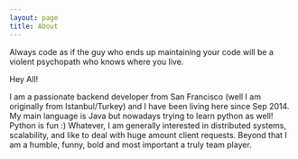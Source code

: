 ```yaml
---
layout: page
title: About
---
```


<p class="message">
  Always code as if the guy who ends up maintaining your code will be a violent psychopath who knows where you live.
</p>

Hey All!

I am a passionate backend developer from San Francisco (well I am originally from Istanbul/Turkey) and I have been living here since Sep 2014. My main language is Java but nowadays trying to learn python as well! Python is fun :) Whatever, I am generally interested in distributed systems, scalability, and like to deal with huge amount client requests. Beyond that I am a humble, funny, bold and most important a truly team player. 